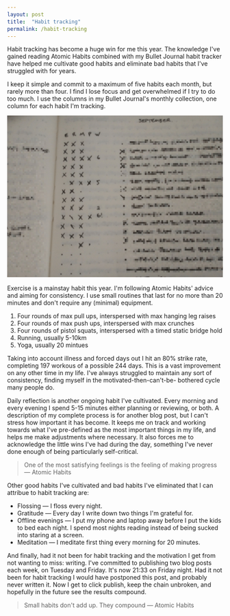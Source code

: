 ```yaml
---
layout: post
title:  "Habit tracking"
permalink: /habit-tracking
---
```


Habit tracking has become a huge win for me this year. The knowledge I've gained reading Atomic Habits combined with my Bullet Journal habit tracker have helped me cultivate good habits and eliminate bad habits that I've struggled with for years. 

I keep it simple and commit to a maximum of five habits each month, but rarely more than four. I find I lose focus and get overwhelmed if I try to do too much. I use the columns in my Bullet Journal's monthly collection, one column for each habit I'm tracking. 

![Habit Tracking](/assets/img/2019-09-13-habit-tracking.png)

Exercise is a mainstay habit this year. I'm following Atomic Habits' advice and aiming for consistency. I use small routines that last for no more than 20 minutes and don't require any (minimal) equipment.

1. Four rounds of max pull ups, interspersed with max hanging leg raises
2. Four rounds of max push ups, interspersed with max crunches
3. Four rounds of pistol squats, interspersed with a timed static bridge hold
4. Running, usually 5-10km
5. Yoga, usually 20 mintues

Taking into account illness and forced days out I hit an 80% strike rate, completing 197 workous of a possible 244 days. This is a vast improvement on any other time in my life. I've always struggled to maintain any sort of consistency, finding myself in the motivated-then-can't-be- bothered cycle many people do.

Daily reflection is another ongoing habit I've cultivated. Every morning and every evening I spend 5-15 minutes either planning or reviewing, or both. A description of my complete process is for another blog post, but I can't stress how important it has become. It keeps me on track and working towards what I've pre-defined as the most important things in my life, and helps me make adjustments where necessary. It also forces me to acknowledge the little wins I've had during the day, something I've never done enough of being particularly self-critical.

> One of the most satisfying feelings is the feeling of making progress — Atomic Habits

Other good habits I've cultivated and bad habits I've eliminated that I can attribue to habit tracking are:

* Flossing — I floss every night.
* Gratitude — Every day I write down two things I'm grateful for.
* Offline evenings — I put my phone and laptop away before I put the kids to bed each night. I spend most nights reading instead of being sucked into staring at a screen.
* Meditation — I meditate first thing every morning for 20 minutes.

And finally, had it not been for habit tracking and the motivation I get from not wanting to miss: writing. I've committed to publishing two blog posts each week, on Tuesday and Friday. It's now 21:33 on Friday night. Had it not been for habit tracking I would have postponed this post, and probably never written it. Now I get to click publish, keep the chain unbroken, and hopefully in the future see the results compound.

> Small habits don't add up. They compound — Atomic Habits
  

